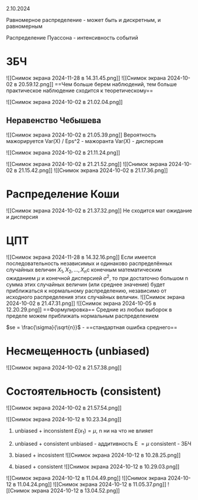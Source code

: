  2.10.2024

Равномерное распределение - может быть и дискретным, и равномерным

Распределение Пуассона - интенсивность событий

# ЗБЧ
![[Снимок экрана 2024-11-28 в 14.31.45.png]]
![[Снимок экрана 2024-10-02 в 20.59.12.png]]
==Чем больше берем наблюдений, тем больше практическое наблюдение сходится к теоретическому==

![[Снимок экрана 2024-10-02 в 21.02.04.png]]
## Неравенство Чебышева
![[Снимок экрана 2024-10-02 в 21.05.39.png]]
Вероятность мажорируется Var(X) / Eps^2 - мажоранта
Var(X) - дисперсия

![[Снимок экрана 2024-10-02 в 21.11.24.png]]

![[Снимок экрана 2024-10-02 в 21.21.52.png]]
![[Снимок экрана 2024-10-02 в 21.15.42.png]]
![[Снимок экрана 2024-10-02 в 21.17.36.png]]
# Распределение Коши
![[Снимок экрана 2024-10-02 в 21.37.32.png]]
 Не сходится мат ожидание и дисперсия
 # ЦПТ
![[Снимок экрана 2024-11-28 в 14.32.16.png]]
Если имеется последовательность независимых и одинаково распределённых случайных величин $X_1, X_2, \dots, X_n$​ с конечным математическим ожиданием $\mu$ и конечной дисперсией $\sigma^2$, то при достаточно большом n сумма этих случайных величин (или среднее значение) будет приближаться к нормальному распределению, независимо от исходного распределения этих случайных величин.
![[Снимок экрана 2024-10-02 в 21.47.31.png]]
![[Снимок экрана 2024-10-05 в 12.20.29.png]]
==Формулировка== Средние из любых выборок в пределе можем приближать нормальным распределением

$se = \frac{\sigma}{\sqrt{n}}$ - ==стандартная ошибка среднего==

# Несмещенность (unbiased)
![[Снимок экрана 2024-10-02 в 21.57.38.png]]

# Состоятельность (consistent)
![[Снимок экрана 2024-10-02 в 21.57.54.png]]

![[Снимок экрана 2024-10-12 в 10.23.34.png]]
1. unbiased + inconsistent
	$E(x_1) = \mu$, n ни на что не влияет
	
2. unbiased + consistent
	unbiased - аддитивность E $= \mu$
	consistent - ЗБЧ
3. biased + incosistent
	![[Снимок экрана 2024-10-12 в 10.28.25.png]]
4. biased + consistent
	![[Снимок экрана 2024-10-12 в 10.29.03.png]]


![[Снимок экрана 2024-10-12 в 11.04.49.png]]
![[Снимок экрана 2024-10-12 в 11.04.24.png]]
![[Снимок экрана 2024-10-12 в 11.05.37.png]]
![[Снимок экрана 2024-10-12 в 13.04.52.png]]
